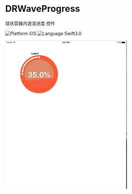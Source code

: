 # DRWaveProgress
球状容器内波浪进度 控件

![Platform iOS](https://img.shields.io/badge/Carthage-compatible-4BC51D.svg?style=flat)  ![Language Swift3.0](https://travis-ci.org/instacart/TrueTime.swift.svg?branch=master)  

![](https://github.com/jakajacky/DRWaveProgress/raw/master/resource/play.gif)

